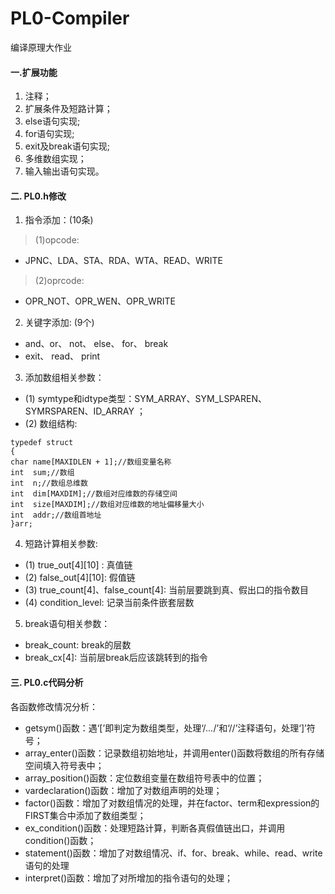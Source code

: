 # PL0-Compiler
编译原理大作业

#### 一.扩展功能
1. 注释；		
2. 扩展条件及短路计算； 
3. else语句实现;		
4. for语句实现;		
5. exit及break语句实现;	
6. 多维数组实现；		
7. 输入输出语句实现。

#### 二. PL0.h修改
1. 指令添加：(10条)
> (1)opcode:
+ JPNC、LDA、STA、RDA、WTA、READ、WRITE
> (2)oprcode:
+ OPR_NOT、OPR_WEN、OPR_WRITE

2. 关键字添加:  (9个)
+ and、or、 not、 else、 for、 break
+ exit、 read、 print 

3. 添加数组相关参数：
+ (1) symtype和idtype类型：SYM_ARRAY、SYM_LSPAREN、SYMRSPAREN、ID_ARRAY ；
+ (2) 数组结构:
```
typedef struct
{
char name[MAXIDLEN + 1];//数组变量名称
int  sum;//数组
int  n;//数组总维数
int  dim[MAXDIM];//数组对应维数的存储空间
int  size[MAXDIM];//数组对应维数的地址偏移量大小
int  addr;//数组首地址
}arr;
```

4. 短路计算相关参数:
+ (1) true_out[4][10] :  真值链
+ (2) false_out[4][10]:  假值链
+ (3) true_count[4]、false_count[4]:   当前层要跳到真、假出口的指令数目
+ (4) condition_level:   记录当前条件嵌套层数

5. break语句相关参数：
+ break_count:	break的层数
+ break_cx[4]:	当前层break后应该跳转到的指令

#### 三. PL0.c代码分析

 各函数修改情况分析：
+ getsym()函数：遇‘[’即判定为数组类型，处理‘/*…*/’和‘//’注释语句，处理‘]’符号；
+ array_enter()函数：记录数组初始地址，并调用enter()函数将数组的所有存储空间填入符号表中；
+ array_position()函数：定位数组变量在数组符号表中的位置；
+ vardeclaration()函数：增加了对数组声明的处理；
+ factor()函数：增加了对数组情况的处理，并在factor、term和expression的FIRST集合中添加了数组类型；
+ ex_condition()函数：处理短路计算，判断各真假值链出口，并调用condition()函数；
+ statement()函数：增加了对数组情况、if、for、break、while、read、write语句的处理
+ interpret()函数：增加了对所增加的指令语句的处理；



